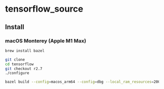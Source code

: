 # tensorflow_source

## Install
### macOS Monterey (Apple M1 Max)

```sh
brew install bazel
```

```sh
git clone 
cd tensorflow
git checkout r2.7
./configure

bazel build --config=macos_arm64 --config=dbg --local_ram_resources=200 --local_cpu_resources=10 --verbose_failures tensorflow/tools/pip_package:build_pip_package
```
